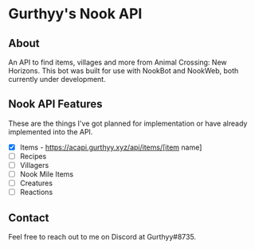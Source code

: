 # Gurthyy's Nook API

## About

An API to find items, villages and more from Animal Crossing: New Horizons. This bot was built for use with NookBot and NookWeb, both currently under development.

## Nook API Features

These are the things I've got planned for implementation or have already implemented into the API.

- [x] Items - https://acapi.gurthyy.xyz/api/items/[item name]
- [ ] Recipes
- [ ] Villagers
- [ ] Nook Mile Items
- [ ] Creatures
- [ ] Reactions

## Contact

Feel free to reach out to me on Discord at Gurthyy#8735.
